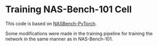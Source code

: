 # Training NAS-Bench-101 Cell 

This code is based on [NASBench-PyTorch](https://github.com/romulus0914/NASBench-PyTorch).

Some modifications were made in the training pipeline for training the network in the same manner as in NAS-Bench-101.
